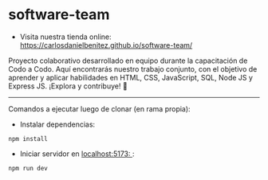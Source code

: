 # software-team
- Visita nuestra tienda online:
  https://carlosdanielbenitez.github.io/software-team/
  
Proyecto colaborativo desarrollado en equipo durante la capacitación de Codo a Codo. Aquí encontrarás nuestro trabajo conjunto, con el objetivo de aprender y aplicar habilidades en HTML, CSS, JavaScript, SQL, Node JS y Express JS. ¡Explora y contribuye! 🚀

--------------------------------------------------------------------------------

Comandos a ejecutar luego de clonar (en rama propia): 

- Instalar dependencias: 
```
npm install
```

- Iniciar servidor en [localhost:5173: ](http://localhost:5173/):
```
npm run dev
```
